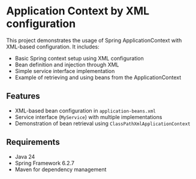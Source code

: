 # Application Context by XML configuration

This project demonstrates the usage of Spring ApplicationContext with XML-based configuration. It
includes:

- Basic Spring context setup using XML configuration
- Bean definition and injection through XML
- Simple service interface implementation
- Example of retrieving and using beans from the ApplicationContext

## Features

- XML-based bean configuration in `application-beans.xml`
- Service interface (`MyService`) with multiple implementations
- Demonstration of bean retrieval using `ClassPathXmlApplicationContext`

## Requirements

- Java 24
- Spring Framework 6.2.7
- Maven for dependency management